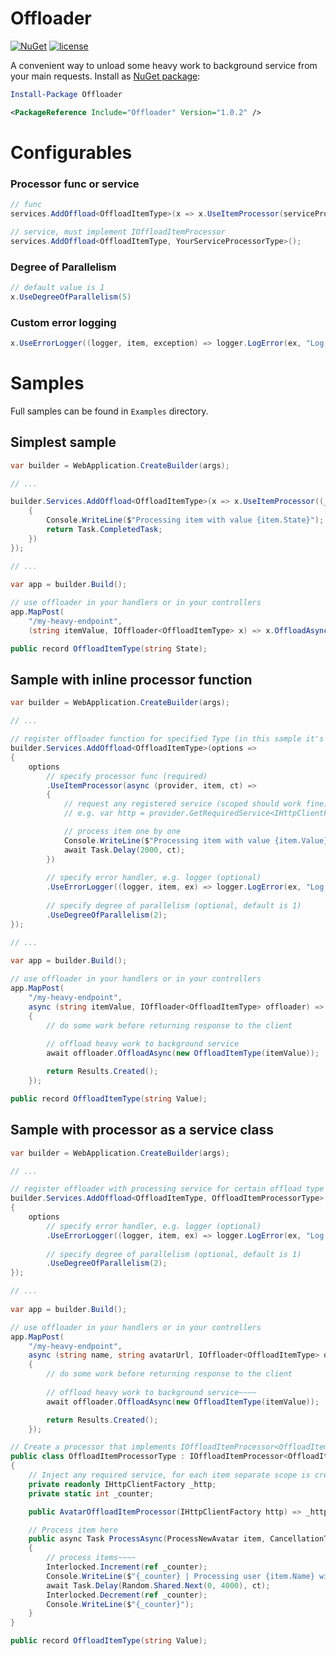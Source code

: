 # Offloader

[![NuGet](https://img.shields.io/nuget/v/Offloader.svg?style=flat-square)](https://www.nuget.org/packages/Offloader/)
[![license](https://img.shields.io/github/license/ImoutoChan/Offloader.svg?style=flat-square)](https://github.com/ImoutoChan/Offloader)

A convenient way to unload some heavy work to background service from your main requests.  Install as [NuGet package](https://www.nuget.org/packages/Offloader/):

```powershell
Install-Package Offloader
```
```xml
<PackageReference Include="Offloader" Version="1.0.2" />
```
# Configurables
### Processor func or service
```csharp
// func
services.AddOffload<OffloadItemType>(x => x.UseItemProcessor(serviceProvider, item, ct) => ...);

// service, must implement IOffloadItemProcessor
services.AddOffload<OffloadItemType, YourServiceProcessorType>();
```
### Degree of Parallelism
```csharp
// default value is 1
x.UseDegreeOfParallelism(5)
```
### Custom error logging
```csharp
x.UseErrorLogger((logger, item, exception) => logger.LogError(ex, "Log in any format {WithValues}", item.Value))
```
# Samples
Full samples can be found in `Examples` directory.
## Simplest sample
```csharp
var builder = WebApplication.CreateBuilder(args);

// ...

builder.Services.AddOffload<OffloadItemType>(x => x.UseItemProcessor((_, item, _) => 
    {
        Console.WriteLine($"Processing item with value {item.State}");
        return Task.CompletedTask;
    })
});

// ...
    
var app = builder.Build();

// use offloader in your handlers or in your controllers
app.MapPost(
    "/my-heavy-endpoint", 
    (string itemValue, IOffloader<OffloadItemType> x) => x.OffloadAsync(new OffloadItemType(itemState)));

public record OffloadItemType(string State);
```
## Sample with inline processor function
```csharp
var builder = WebApplication.CreateBuilder(args);

// ...

// register offloader function for specified Type (in this sample it's OffloadItemType)
builder.Services.AddOffload<OffloadItemType>(options =>
{
    options
        // specify processor func (required)
        .UseItemProcessor(async (provider, item, ct) =>
        {
            // request any registered service (scoped should work fine)
            // e.g. var http = provider.GetRequiredService<IHttpClientFactory>();

            // process item one by one
            Console.WriteLine($"Processing item with value {item.Value}");
            await Task.Delay(2000, ct);
        })
        
        // specify error handler, e.g. logger (optional)
        .UseErrorLogger((logger, item, ex) => logger.LogError(ex, "Log in any format {WithValues}", item.Value))
        
        // specify degree of parallelism (optional, default is 1)
        .UseDegreeOfParallelism(2);
});

// ...
    
var app = builder.Build();

// use offloader in your handlers or in your controllers
app.MapPost(
    "/my-heavy-endpoint", 
    async (string itemValue, IOffloader<OffloadItemType> offloader) =>
    {
        // do some work before returning response to the client
        
        // offload heavy work to background service
        await offloader.OffloadAsync(new OffloadItemType(itemValue)); 

        return Results.Created();
    });

public record OffloadItemType(string Value);
```
## Sample with processor as a service class
```csharp
var builder = WebApplication.CreateBuilder(args);

// ...

// register offloader with processing service for certain offload type (in this sample it's ItemProcessorType and OffloadItemType)
builder.Services.AddOffload<OffloadItemType, OffloadItemProcessorType>(options =>
{
    options
        // specify error handler, e.g. logger (optional)
        .UseErrorLogger((logger, item, ex) => logger.LogError(ex, "Log in any format {WithValues}", item.Value))
        
        // specify degree of parallelism (optional, default is 1)
        .UseDegreeOfParallelism(2);
});

// ...
    
var app = builder.Build();

// use offloader in your handlers or in your controllers
app.MapPost(
    "/my-heavy-endpoint", 
    async (string name, string avatarUrl, IOffloader<OffloadItemType> offloader) =>
    {
        // do some work before returning response to the client
        
        // offload heavy work to background service~~~~
        await offloader.OffloadAsync(new OffloadItemType(itemValue)); 

        return Results.Created();
    });

// Create a processor that implements IOffloadItemProcessor<OffloadItemType>
public class OffloadItemProcessorType : IOffloadItemProcessor<OffloadItemType>
{
    // Inject any required service, for each item separate scope is created
    private readonly IHttpClientFactory _http;
    private static int _counter;

    public AvatarOffloadItemProcessor(IHttpClientFactory http) => _http = http;

    // Process item here
    public async Task ProcessAsync(ProcessNewAvatar item, CancellationToken ct)
    {
        // process items~~~~
        Interlocked.Increment(ref _counter);
        Console.WriteLine($"{_counter} | Processing user {item.Name} with avatar {item.AvatarUrl}");
        await Task.Delay(Random.Shared.Next(0, 4000), ct);
        Interlocked.Decrement(ref _counter);
        Console.WriteLine($"{_counter}");
    }
}

public record OffloadItemType(string Value);
```
